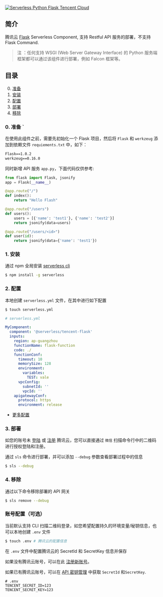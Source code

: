 <!--
title: Serverless Framework - Components 最佳实践  - 部署 Python Flask 框架
menuText: 部署 Python Flask 框架
menuOrder: 4
layout: Doc
-->

[![Serverless Python Flask Tencent Cloud](https://img.serverlesscloud.cn/20191226/1577347052683-flask_%E9%95%BF.png)](http://serverless.com)

## 简介

腾讯云 [Flask](https://github.com/pallets/flask) Serverless Component, 支持 Restful API 服务的部署，不支持 Flask Command.

> 注 ：任何支持 WSGI (Web Server Gateway Interface) 的 Python 服务端框架都可以通过该组件进行部署，例如 Falcon 框架等。

## 目录

0. [准备](#0-准备)
1. [安装](#1-安装)
1. [配置](#2-配置)
1. [部署](#3-部署)
1. [移除](#4-移除)

### 0. 准备 `

在使用此组件之前，需要先初始化一个 Flask 项目，然后将 `Flask` 和 `werkzeug` 添加到依赖文件 `requiements.txt` 中，如下：

```txt
Flask==1.0.2
werkzeug==0.16.0
```

同时新增 API 服务 `app.py`，下面代码仅供参考:

```python
from flask import Flask, jsonify
app = Flask(__name__)

@app.route("/")
def index():
    return "Hello Flash"

@app.route("/users")
def users():
    users = [{'name': 'test1'}, {'name': 'test2'}]
    return jsonify(data=users)

@app.route("/users/<id>")
def user(id):
    return jsonify(data={'name': 'test1'})
```

### 1. 安装

通过 npm 全局安装 [serverless cli](https://github.com/serverless/serverless)

```bash
$ npm install -g serverless
```

### 2. 配置

本地创建 `serverless.yml` 文件，在其中进行如下配置

```bash
$ touch serverless.yml
```

```yml
# serverless.yml

MyComponent:
  component: '@serverless/tencent-flask'
  inputs:
    region: ap-guangzhou
    functionName: flask-function
    code: ./
    functionConf:
      timeout: 10
      memorySize: 128
      environment:
        variables:
          TEST: vale
      vpcConfig:
        subnetId: ''
        vpcId: ''
    apigatewayConf:
      protocol: https
      environment: release
```

- [更多配置](https://github.com/serverless-components/tencent-flask/blob/master/docs/configure.md)

### 3. 部署

如您的账号未 [登陆](https://cloud.tencent.com/login) 或 [注册](https://cloud.tencent.com/register) 腾讯云，您可以直接通过 `微信` 扫描命令行中的二维码进行授权登陆和注册。

通过 `sls` 命令进行部署，并可以添加 `--debug` 参数查看部署过程中的信息

```bash
$ sls --debug
```

### 4. 移除

通过以下命令移除部署的 API 网关

```bash
$ sls remove --debug
```

### 账号配置（可选）

当前默认支持 CLI 扫描二维码登录，如您希望配置持久的环境变量/秘钥信息，也可以本地创建 `.env` 文件

```bash
$ touch .env # 腾讯云的配置信息
```

在 `.env` 文件中配置腾讯云的 SecretId 和 SecretKey 信息并保存

如果没有腾讯云账号，可以在此 [注册新账号](https://cloud.tencent.com/register)。

如果已有腾讯云账号，可以在 [API 密钥管理](https://console.cloud.tencent.com/cam/capi) 中获取 `SecretId` 和`SecretKey`.

```text
# .env
TENCENT_SECRET_ID=123
TENCENT_SECRET_KEY=123
```
